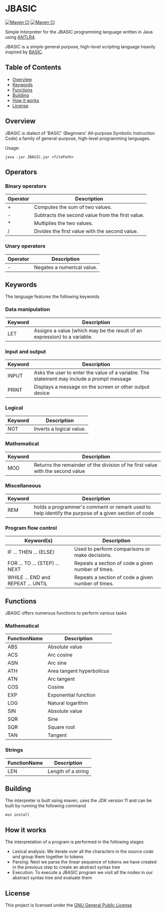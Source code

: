 # JBASIC

[![Maven CI](https://github.com/FrederikTobner/JBASIC/actions/workflows/maven.yml/badge.svg)](https://github.com/FrederikTobner/JBASIC/actions/workflows/maven.yml)
[![Maven CI](https://github.com/FrederikTobner/JBASIC/actions/workflows/codeql.yml/badge.svg)](https://github.com/FrederikTobner/JBASIC/actions/workflows/codeql.yml)

Simple Interpreter for the JBASIC programming language written in Java using [ANTLR4](https://www.antlr.org/).

JBASIC is a simple general purpose, high-level scripting language heavily inspired
by [BASIC](https://en.wikipedia.org/wiki/BASIC).

## Table of Contents

* [Overview](#overview)
* [Keywords](#keywords)
* [Functions](#functions)
* [Building](#building)
* [How it works](#how-it-works)
* [License](#license)

## Overview

JBASIC is dialect of 'BASIC' (Beginners' All-purpose Symbolic Instruction Code) a family of general-purpose, high-level
programming languages.

Usage:

    java -jar JBASIC.jar <filePath>

## Operators

### Binary operators

| Operator | Description                                                                   |
|----------|-------------------------------------------------------------------------------|
| +        | Computes the sum of two values.                                               |
| -        | Subtracts the second value from the first value.                              |
| *        | Multiplies the two values.                                                    |
| /        | Divides the first value with the second value.                                |

### Unary operators

| Operator | Description                |
|----------|----------------------------|
| -        | Negates a numerical value. |

## Keywords

The language features the following keywords

### Data manipulation

| Keyword | Description                                                               |
|---------|---------------------------------------------------------------------------|
| LET     | Assigns a value (which may be the result of an expression) to a variable. |

### Input and output

| Keyword | Description                                                                                |
|---------|--------------------------------------------------------------------------------------------|
| INPUT   | Asks the user to enter the value of a variable. The statement may include a prompt message |
| PRINT   | Displays a message on the screen or other output device                                    |

### Logical

| Keyword | Description                                                                   |
|---------|-------------------------------------------------------------------------------|
| NOT     | Inverts a logical value.                                                      |

### Mathematical

| Keyword | Description                                                                   |
|---------|-------------------------------------------------------------------------------|
| MOD     | Returns the remainder of the division of he first value with the second value |

### Miscellaneous

| Keyword | Description                                                                                         |
|---------|-----------------------------------------------------------------------------------------------------|
| REM     | holds a programmer's comment or remark used to help identify the purpose of a given section of code |

### Program flow control

| Keyword(s)                         | Description                                        |
|------------------------------------|----------------------------------------------------|
| IF ... THEN ... {ELSE}             | Used to perform comparisons or make decisions.     |
| FOR ... TO ... {STEP} ... NEXT     | Repeats a section of code a given number of times. |
| WHILE ... END and REPEAT ... UNTIL | Repeats a section of code a given number of times. |

## Functions

JBASIC offers numerous functions to perform various tasks

### Mathematical

| FunctionName | Description               |
|--------------|---------------------------|
| ABS          | Absolute value            |
| ACS          | Arc cosine                |
| ASN          | Arc sine                  |
| ATH          | Area tangent hyperbolicus |
| ATN          | Arc tangent               |
| COS          | Cosine                    |
| EXP          | Exponential function      |
| LOG          | Natural logarithm         |
| SIN          | Absolute value            |
| SQR          | Sine                      |
| SQR          | Square root               |
| TAN          | Tangent                   |

### Strings

| FunctionName | Description        |
|--------------|--------------------|
| LEN          | Length of a string |

## Building

The interpreter is built using maven, uses the JDK version 11 and can be built by running the following command

    mvn install


## How it works

The interpretation of a program is performed in the following stages

* Lexical analysis: We iterate over all the characters in the source code and group them together to tokens
* Parsing: Next we parse the linear sequence of tokens we have created in the previous step to create an abstract syntax
  tree
* Execution: To execute a JBASIC program we visit all the nodes in our abstract syntax tree and evaluate them

## License

This project is licensed under the [GNU General Public License](LICENSE)

